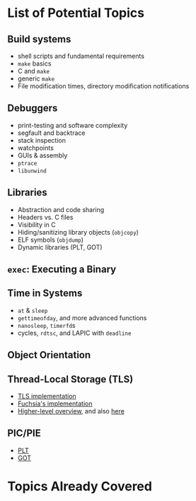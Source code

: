 # List of Potential Topics

## Build systems

- shell scripts and fundamental requirements
- `make` basics
- C and `make`
- generic `make`
- File modification times, directory modification notifications

## Debuggers

- print-testing and software complexity
- segfault and backtrace
- stack inspection
- watchpoints
- GUIs & assembly
- `ptrace`
- `libunwind`

## Libraries

- Abstraction and code sharing
- Headers vs. C files
- Visibility in C
- Hiding/sanitizing library objects (`objcopy`)
- ELF symbols (`objdump`)
- Dynamic libraries (PLT, GOT)

## `exec`: Executing a Binary



## Time in Systems

- `at` & `sleep`
- `gettimeofday`, and more advanced functions
- `nanosleep`, `timerfd`s
- cycles, `rdtsc`, and LAPIC with `deadline`

## Object Orientation

## Thread-Local Storage (TLS)

- [TLS implementation](https://www.akkadia.org/drepper/tls.pdf)
- [Fuchsia's implementation](https://fuchsia.dev/fuchsia-src/development/kernel/threads/tls)
- [Higher-level overview](https://chao-tic.github.io/blog/2018/12/25/tls), and also [here](https://maskray.me/blog/2021-02-14-all-about-thread-local-storage)

## PIC/PIE

- [PLT](https://maskray.me/blog/2021-09-19-all-about-procedure-linkage-table)
- [GOT](https://maskray.me/blog/2021-08-29-all-about-global-offset-table)

# Topics Already Covered
